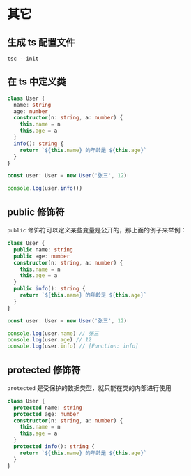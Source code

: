 # 其它

## 生成 ts 配置文件

```shell
tsc --init
```

## 在 ts 中定义类

```ts
class User {
  name: string
  age: number
  constructor(n: string, a: number) {
    this.name = n
    this.age = a
  }
  info(): string {
    return `${this.name} 的年龄是 ${this.age}`
  }
}

const user: User = new User('张三', 12)

console.log(user.info())
```

## public 修饰符

`public` 修饰符可以定义某些变量是公开的，那上面的例子来举例：

```ts
class User {
  public name: string
  public age: number
  constructor(n: string, a: number) {
    this.name = n
    this.age = a
  }
  public info(): string {
    return `${this.name} 的年龄是 ${this.age}`
  }
}

const user: User = new User('张三', 12)

console.log(user.name) // 张三
console.log(user.age) // 12
console.log(user.info) // [Function: info]
```

## protected 修饰符

`protected` 是受保护的数据类型，就只能在类的内部进行使用

```ts
class User {
  protected name: string
  protected age: number
  constructor(n: string, a: number) {
    this.name = n
    this.age = a
  }
  protected info(): string {
    return `${this.name} 的年龄是 ${this.age}`
  }
}
```
